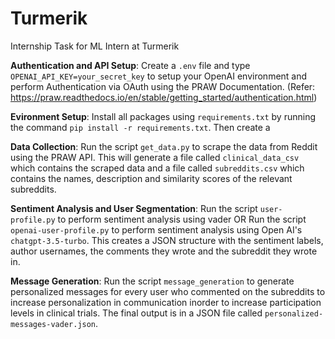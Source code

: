 # Turmerik
Internship Task for ML Intern at Turmerik

**Authentication and API Setup**: Create a `.env` file and type `OPENAI_API_KEY=your_secret_key` to setup your OpenAI environment and perform Authentication via OAuth using the PRAW Documentation.
(Refer: https://praw.readthedocs.io/en/stable/getting_started/authentication.html)

**Evironment Setup**: Install all packages using `requirements.txt` by running the command `pip install -r requirements.txt`. Then create a 

**Data Collection**: Run the script `get_data.py` to scrape the data from Reddit using the PRAW API. This will generate a file called `clinical_data_csv` which contains the scraped data and a file called `subreddits.csv` which contains the names, description and similarity scores of the relevant subreddits.

**Sentiment Analysis and User Segmentation**: Run the script `user-profile.py` to perform sentiment analysis using vader OR Run the script `openai-user-profile.py` to perform sentiment analysis using Open AI's `chatgpt-3.5-turbo`. This creates a JSON structure with the sentiment labels, author usernames, the comments they wrote and the subreddit they wrote in.

**Message Generation**: Run the script `message_generation` to generate personalized messages for every user who commented on the subreddits to increase personalization in communication inorder to increase participation levels in clinical trials. The final output is in a JSON file called `personalized-messages-vader.json`.







